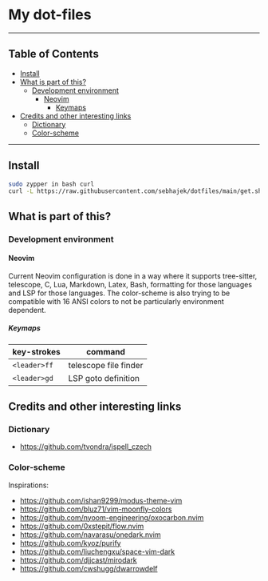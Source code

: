 # My dot-files

______________________________________________________________________

## Table of Contents

<!-- toc -->

- [Install](#install)
- [What is part of this?](#what-is-part-of-this)
  - [Development environment](#development-environment)
    - [Neovim](#neovim)
      - [Keymaps](#keymaps)
- [Credits and other interesting links](#credits-and-other-interesting-links)
  - [Dictionary](#dictionary)
  - [Color-scheme](#color-scheme)

<!-- tocstop -->

______________________________________________________________________

## Install

```bash
sudo zypper in bash curl
curl -L https://raw.githubusercontent.com/sebhajek/dotfiles/main/get.sh | bash
```

## What is part of this?

### Development environment

#### Neovim

Current Neovim configuration is done in a way where it supports tree-sitter,
telescope, C, Lua, Markdown, Latex, Bash, formatting for those languages and LSP
for those languages.
The color-scheme is also trying to be compatible with 16 ANSI colors to not be
particularly environment dependent.

##### Keymaps

| key-strokes  | command               |
|--------------|-----------------------|
| `<leader>ff` | telescope file finder |
| `<leader>gd` | LSP goto definition   |

## Credits and other interesting links

### Dictionary

- https://github.com/tvondra/ispell_czech

### Color-scheme

Inspirations:

- https://github.com/ishan9299/modus-theme-vim
- https://github.com/bluz71/vim-moonfly-colors
- https://github.com/nyoom-engineering/oxocarbon.nvim
- https://github.com/0xstepit/flow.nvim
- https://github.com/navarasu/onedark.nvim
- https://github.com/kyoz/purify
- https://github.com/liuchengxu/space-vim-dark
- https://github.com/djjcast/mirodark
- https://github.com/cwshugg/dwarrowdelf
